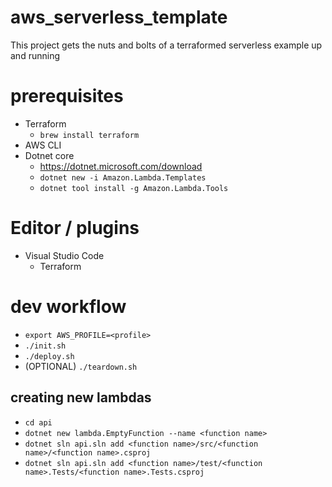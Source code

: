 # aws_serverless_template

This project gets the nuts and bolts of a terraformed serverless example up and running

# prerequisites
* Terraform
   * `brew install terraform`
* AWS CLI
* Dotnet core
   * https://dotnet.microsoft.com/download
   * `dotnet new -i Amazon.Lambda.Templates`
   * `dotnet tool install -g Amazon.Lambda.Tools`

# Editor / plugins
* Visual Studio Code
  * Terraform

# dev workflow
* `export AWS_PROFILE=<profile>`
* `./init.sh`
* `./deploy.sh`
* (OPTIONAL) `./teardown.sh`

## creating new lambdas
* `cd api`
* `dotnet new lambda.EmptyFunction --name <function name>`
* `dotnet sln api.sln add <function name>/src/<function name>/<function name>.csproj`
* `dotnet sln api.sln add <function name>/test/<function name>.Tests/<function name>.Tests.csproj`
